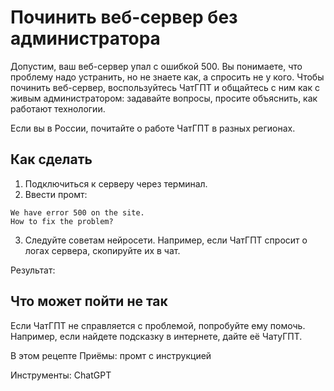 # Починить веб-сервер без администратора
Допустим, ваш веб-сервер упал с ошибкой 500. Вы понимаете, что проблему надо устранить, но не знаете как, а спросить не у кого. Чтобы починить веб-сервер, воспользуйтесь ЧатГПТ и общайтесь с ним как с живым администратором: задавайте вопросы, просите объяснить, как работают технологии.

Если вы в России, почитайте о работе ЧатГПТ в разных регионах.

## Как сделать
1. Подключиться к серверу через терминал.
2. Ввести промт:
```
We have error 500 on the site.
How to fix the problem?
```
3. Следуйте советам нейросети. Например, если ЧатГПТ спросит о логах сервера, скопируйте их в чат.

Результат:

## Что может пойти не так
Если ЧатГПТ не справляется с проблемой, попробуйте ему помочь. Например, если найдете подсказку в интернете, дайте её ЧатуГПТ.


В этом рецепте
Приёмы: промт с инструкцией

Инструменты: ChatGPT
